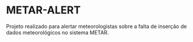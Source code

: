# METAR-ALERT
Projeto realizado para alertar meteorologistas sobre a falta de inserção de dados meteorológicos no sistema METAR.

